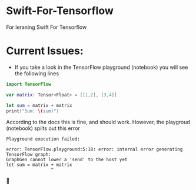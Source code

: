 # Swift-For-Tensorflow
For leraning Swift For Tensorflow

# Current Issues:

- If you take a look in the TensorFlow playground (notebook) you will see the following lines
```swift 
import TensorFlow

var matrix: Tensor<Float> = [[1,2], [3,4]]

let sum = matrix + matrix
print("Sum: \(sum)")
```

According to the docs this is fine, and should work. However, the playgroud (notebook) spilts out this error
```
Playground execution failed:

error: TensorFlow.playground:5:18: error: internal error generating TensorFlow graph:
GraphGen cannot lower a 'send' to the host yet
let sum = matrix + matrix
                 ^
```

🤔
